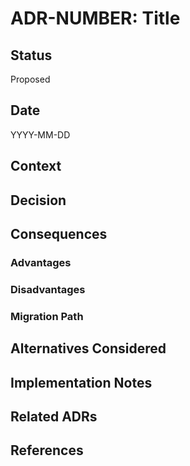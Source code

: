 # ADR-NUMBER: Title

## Status

<!-- Proposed, Accepted, Deprecated, or Superseded -->

Proposed

## Date

<!-- YYYY-MM-DD -->

YYYY-MM-DD

## Context

<!--
Describe the problem or need that this decision addresses.
Include background information and the forces at play.
Why is this decision significant?
-->

## Decision

<!--
Describe the architectural decision being made.
Be clear and precise about the solution.
Use code examples where appropriate.
-->

## Consequences

### Advantages

<!-- List positive consequences of the decision -->

### Disadvantages

<!-- List negative consequences or tradeoffs of the decision -->

### Migration Path

<!-- If applicable, describe how existing code will migrate to the new approach -->

## Alternatives Considered

<!--
List alternative solutions that were considered.
Explain why they were not chosen.
-->

## Implementation Notes

<!--
Include specific guidance for implementers.
References to examples, patterns, or other resources.
Testing requirements or approaches.
-->

## Related ADRs

<!-- List related ADRs or other documents -->

## References

<!-- External references, papers, blog posts, etc. -->
